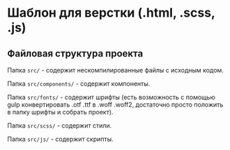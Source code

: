# Шаблон для верстки (.html, .scss, .js)

## Файловая структура проекта

Папка `src/` - содержит нескомпилированные файлы с исходным кодом.

Папка `src/components/` - содержит компоненты.

Папка `src/fonts/` - содержит шрифты (есть возможность с помощью gulp конвертировать .otf .ttf в .woff .woff2, достаточно просто положить в папку шрифты и собрать проект).

Папка `src/scss/` - содержит стили.

Папка `src/js/` - содержит скрипты.
